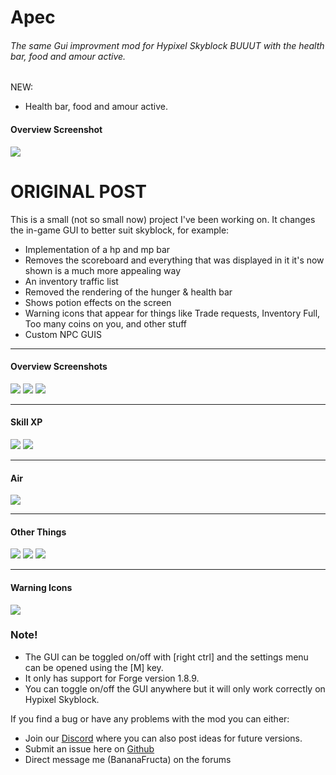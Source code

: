 # Apec
###### The same Gui improvment mod for Hypixel Skyblock BUUUT with the health bar, food and amour active.

NEW:
* Health bar, food and amour active.
#### Overview Screenshot
![](https://i.ibb.co/RjNDP7R/image.png/)

# ORIGINAL POST

This is a small (not so small now) project I've been working on. It changes the in-game GUI to better suit skyblock, for example:

* Implementation of a hp and mp bar
* Removes the scoreboard and everything that was displayed in it it's now shown is a much more appealing way
* An inventory traffic list
* Removed the rendering of the hunger & health bar
* Shows potion effects on the screen
* Warning icons that appear for things like Trade requests, Inventory Full, Too many coins on you, and other stuff
* Custom NPC GUIS

___

#### Overview Screenshots
![](https://hypixel.net/attachments/jkh-png.1857496/)
![](https://hypixel.net/attachments/png.1857497/)
![](https://hypixel.net/attachments/png.1866595/)

___

#### Skill XP

![](https://hypixel.net/attachments/newf-png.1983499/)
![](https://hypixel.net/attachments/png.1857500/)

___

#### Air

![](https://hypixel.net/attachments/iolu-png.1857516/)

___

#### Other Things

![](https://hypixel.net/attachments/56-png.1857517/)
![](https://hypixel.net/attachments/u675-png.1857518/)
![](https://hypixel.net/attachments/45w-png.1857519/)

___

#### Warning Icons

![](https://hypixel.net/attachments/png.1857520/)

### Note! 
* The GUI can be toggled on/off with [right ctrl] and the settings menu can be opened using the [M] key.
* It only has support for Forge version 1.8.9.
* You can toggle on/off the GUI anywhere but it will only work correctly on Hypixel Skyblock.

If you find a bug or have any problems with the mod you can either:
* Join our [Discord](https://discord.gg/YXrJzpY)  where you can also post ideas for future versions.
* Submit an issue here on [Github](https://github.com/BananaFructa/Apec/issues)
* Direct message me (BananaFructa) on the forums
